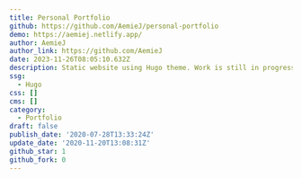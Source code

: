 ```yaml
---
title: Personal Portfolio
github: https://github.com/AemieJ/personal-portfolio
demo: https://aemiej.netlify.app/
author: AemieJ
author_link: https://github.com/AemieJ
date: 2023-11-26T08:05:10.632Z
description: Static website using Hugo theme. Work is still in progress!
ssg:
  - Hugo
css: []
cms: []
category:
  - Portfolio
draft: false
publish_date: '2020-07-28T13:33:24Z'
update_date: '2020-11-20T13:08:31Z'
github_star: 1
github_fork: 0
---
```

